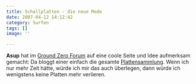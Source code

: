 ```yaml
---
title: Schallplatten - die neue Mode
date: 2007-04-12 14:12:42
category: Surfen
tags: []
image: ''

---
```


**Asup** hat im [Ground Zero Forum](http://www.the-groundzero.com/forum) auf eine coole Seite und Idee aufmerksam gemacht: Da bloggt einer einfach die gesamte [Plattensammlung](http://www.waxidermy.com/). Wenn ich nur mehr Zeit hätte, würde ich mir das auch überlegen, dann würde ich wenigstens keine Platten mehr verlieren.
